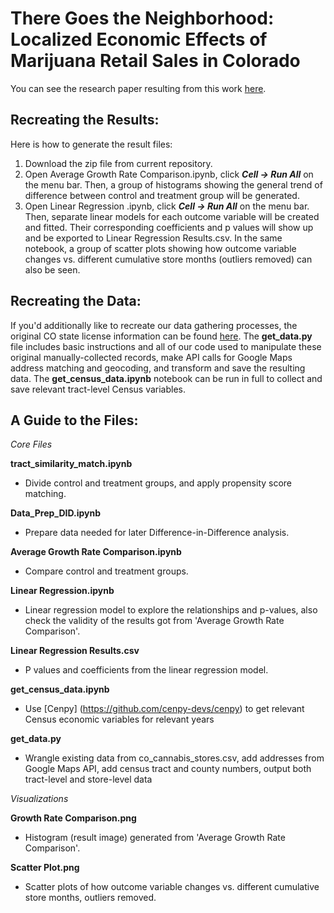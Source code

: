 # There Goes the Neighborhood: Localized Economic Effects of Marijuana Retail Sales in Colorado
You can see the research paper resulting from this work [here](https://docs.google.com/document/d/1b-B1AH5x936uNTl-BACd1XyukfQ1K_p6i-C_gLP3j04/edit?usp=sharing).

## Recreating the Results:

Here is how to generate the result files:

1. Download the zip file from current repository.
2. Open Average Growth Rate Comparison.ipynb, click ***Cell -> Run All*** on the menu bar. Then, a group of histograms showing the general trend of difference between control and treatment group will be generated.
3. Open Linear Regression .ipynb, click ***Cell -> Run All*** on the menu bar. Then, separate linear models for each outcome variable will be created and fitted. Their corresponding coefficients and p values will show up and be exported to Linear Regression Results.csv. In the same notebook, a group of scatter plots showing how outcome variable changes vs. different cumulative store months (outliers removed) can also be seen.

## Recreating the Data:

If you'd additionally like to recreate our data gathering processes, the original CO state license information can be found [here](https://drive.google.com/drive/folders/0B-ZjnNx-rL_mTHU4dHhiX1dEbU0?resourcekey=0-j0x5DFB5M-7nNRLa-8g2Zw). The **get_data.py** file includes basic instructions and all of our code used to manipulate these original manually-collected records, make API calls for Google Maps address matching and geocoding, and transform and save the resulting data. The **get_census_data.ipynb** notebook can be run in full to collect and save relevant tract-level Census variables. 

## A Guide to the Files:

*Core Files*

**tract_similarity_match.ipynb**
  - Divide control and treatment groups, and apply propensity score matching.

**Data_Prep_DID.ipynb**
  - Prepare data needed for later Difference-in-Difference analysis.

**Average Growth Rate Comparison.ipynb**
  - Compare control and treatment groups.

**Linear Regression.ipynb**
  - Linear regression model to explore the relationships and p-values, also check the validity of the results got from 'Average Growth Rate Comparison'.

**Linear Regression Results.csv**
  - P values and coefficients from the linear regression model.

**get_census_data.ipynb**
  - Use [Cenpy] (https://github.com/cenpy-devs/cenpy) to get relevant Census economic variables for relevant years

**get_data.py**
  - Wrangle existing data from co_cannabis_stores.csv, add addresses from Google Maps API, add census tract and county numbers, output both tract-level and store-level data

*Visualizations*

**Growth Rate Comparison.png**
  - Histogram (result image) generated from 'Average Growth Rate Comparison'.

**Scatter Plot.png**
  - Scatter plots of how outcome variable changes vs. different cumulative store months, outliers removed.
